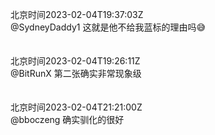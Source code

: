 北京时间2023-02-04T19:37:03Z<br>@SydneyDaddy1 这就是他不给我蓝标的理由吗😅<br><br><br>北京时间2023-02-04T19:26:11Z<br>@BitRunX 第二张确实非常现象级<br><br><br>北京时间2023-02-04T21:21:00Z<br>@bboczeng 确实驯化的很好<br><br><br>